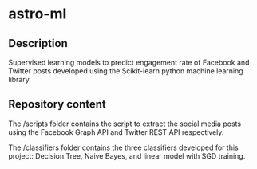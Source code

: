 # astro-ml

## Description
Supervised learning models to predict engagement rate of Facebook and Twitter posts developed using the Scikit-learn python machine learning library. 

## Repository content

The /scripts folder contains the script to extract the social media posts using the Facebook Graph API and Twitter REST API respectively.

The /classifiers folder contains the three classifiers developed for this project: Decision Tree, Naive Bayes, and linear model with SGD training. 
